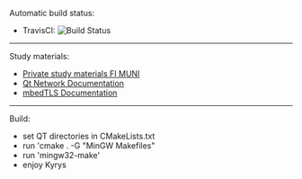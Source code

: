 Automatic build status:

* TravisCI: ![Build Status](https://travis-ci.org/kn0t3k/kyrys.svg?branch=master)

---

Study materials:

* [Private study materials FI MUNI](https://is.muni.cz/auth/www/410316/68411172/)
* [Qt Network Documentation](http://doc.qt.io/qt-5/qtnetwork-programming.html)
* [mbedTLS Documentation](https://tls.mbed.org/kb)

---

Build:

* set QT directories in CMakeLists.txt
* run 'cmake . -G "MinGW Makefiles"
* run 'mingw32-make'
* enjoy Kyrys
